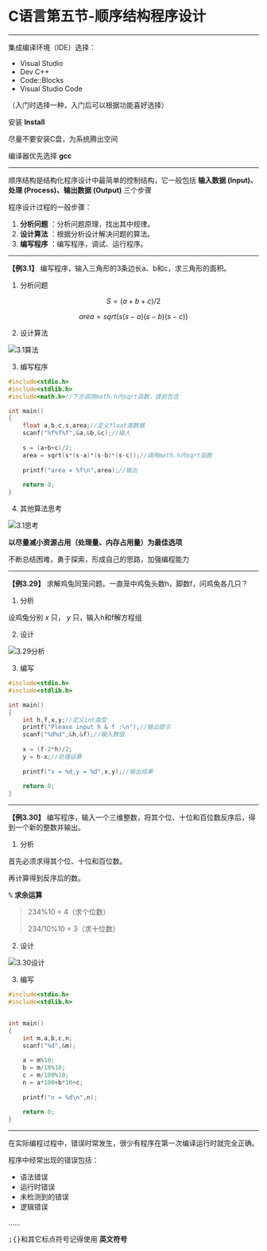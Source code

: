 # C语言第五节-顺序结构程序设计

***

集成编译环境（IDE）选择：

+ Visual Studio
+ Dev C++
+ Code::Blocks
+ Visual Studio Code

（入门时选择一种，入门后可以根据功能喜好选择）

安装 **Install**

尽量不要安装C盘，为系统腾出空间

编译器优先选择 **gcc**

***

顺序结构是结构化程序设计中最简单的控制结构，它一般包括 **输入数据 (Input)、处理 (Process)、输出数据 (Output)** 三个步骤

程序设计过程的一般步骤：

1. **分析问题** ：分析问题原理，找出其中规律。
2. **设计算法** ：根据分析设计解决问题的算法。
3. **编写程序** ：编写程序，调试、运行程序。

***

**【例3.1】** 编写程序，输入三角形的3条边长a、b和c，求三角形的面积。

1. 分析问题

$$
S=(a+b+c)/2
$$

$$
area=sqrt(s(s-a)(s-b)(s-c))
$$

2. 设计算法

![3.1算法](https://github.com/DrADCalcium/C-language-intro/blob/main/C%E8%AF%AD%E8%A8%80%E9%85%8D%E5%9B%BE/3.1%E7%AE%97%E6%B3%95.png?raw=true)

3. 编写程序

```C
#include<stdio.h>
#include<stdlib.h>
#include<math.h>//下方调用math.h内sqrt函数，提前包含

int main()
{
    float a,b,c,s,area;//定义float类数据
    scanf("%f%f%f",&a,&b,&c);//输入
    
    s = (a+b+c)/2;
    area = sqrt(s*(s-a)*(s-b)*(s-c));//调用math.h内sqrt函数
    
    printf("area = %f\n",area);//输出
    
    return 0;
}
```

4. 其他算法思考

![3.1思考](https://github.com/DrADCalcium/C-language-intro/blob/main/C%E8%AF%AD%E8%A8%80%E9%85%8D%E5%9B%BE/3.1%E6%80%9D%E8%80%83.png?raw=true)

**以尽量减小资源占用（处理量、内存占用量）为最佳选项**

不断总结困难，勇于探索，形成自己的思路，加强编程能力

***

**【例3.29】** 求解鸡兔同笼问题。一直笼中鸡兔头数h，脚数f，问鸡兔各几只？

1. 分析

设鸡兔分别 *x* 只， *y* 只，输入h和f解方程组

2. 设计

![3.29分析](https://github.com/DrADCalcium/C-language-intro/blob/main/C%E8%AF%AD%E8%A8%80%E9%85%8D%E5%9B%BE/3.29%E5%88%86%E6%9E%90.png?raw=true)

3. 编写

```C
#include<stdio.h>
#include<stdlib.h>

int main()
{
    int h,f,x,y;//定义int类型
    printf("Please input h & f :\n");//输出提示
    scanf("%d%d",&h,&f);//输入数值
    
    x = (f-2*h)/2;
    y = h-x;//处理运算
    
    printf("x = %d,y = %d",x,y);//输出结果
    
    return 0;
}
```

***

**【例3.30】**  编写程序，输入一个三维整数，将其个位、十位和百位数反序后，得到一个新的整数并输出。

1. 分析

首先必须求得其个位、十位和百位数。

再计算得到反序后的数。

<kbd>%</kbd> **求余运算**

> 234%10 = 4（求个位数）
>
> 234/10%10 = 3（求十位数）

2. 设计

![3.30设计](https://github.com/DrADCalcium/C-language-intro/blob/main/C%E8%AF%AD%E8%A8%80%E9%85%8D%E5%9B%BE/3.30%E8%AE%BE%E8%AE%A1.png?raw=true)

3. 编写

```C
#include<stdio.h>
#include<stdlib.h>


int main()
{
    int m,a,b,c,n;
    scanf("%d",&m);
    
    a = m%10;
    b = m/10%10;
    c = m/100%10;
    n = a*100+b*10+c;
    
    printf("n = %d\n",n);
    
    return 0;
}
```

***

在实际编程过程中，错误时常发生，很少有程序在第一次编译运行时就完全正确。

程序中经常出现的错误包括：

+ 语法错误
+ 运行时错误
+ 未检测到的错误
+ 逻辑错误

……

<kbd>;</kbd><kbd>{}</kbd>和其它标点符号记得使用 **英文符号**

